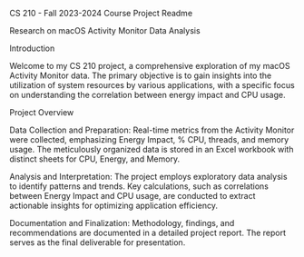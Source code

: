 
CS 210 - Fall 2023-2024 Course Project Readme

Research on macOS Activity Monitor Data Analysis

Introduction

Welcome to my CS 210 project, a comprehensive exploration of my macOS Activity Monitor data. The primary objective is to gain insights into the utilization of system resources by various applications, with a specific focus on understanding the correlation between energy impact and CPU usage.

Project Overview

Data Collection and Preparation: Real-time metrics from the Activity Monitor were collected, emphasizing Energy Impact, % CPU, threads, and memory usage. The meticulously organized data is stored in an Excel workbook with distinct sheets for CPU, Energy, and Memory.

Analysis and Interpretation: The project employs exploratory data analysis to identify patterns and trends. Key calculations, such as correlations between Energy Impact and CPU usage, are conducted to extract actionable insights for optimizing application efficiency.

Documentation and Finalization: Methodology, findings, and recommendations are documented in a detailed project report. The report serves as the final deliverable for presentation.
